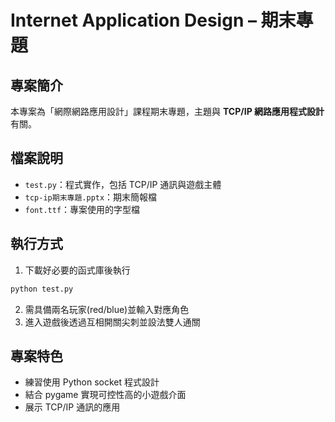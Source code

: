 # Internet Application Design – 期末專題

## 專案簡介
本專案為「網際網路應用設計」課程期末專題，主題與 **TCP/IP 網路應用程式設計** 有關。

## 檔案說明
- `test.py`：程式實作，包括 TCP/IP 通訊與遊戲主體  
- `tcp-ip期末專題.pptx`：期末簡報檔  
- `font.ttf`：專案使用的字型檔  

## 執行方式
1. 下載好必要的函式庫後執行
```bash
python test.py
```
2. 需具備兩名玩家(red/blue)並輸入對應角色  
3. 進入遊戲後透過互相開關尖刺並設法雙人通關

## 專案特色
- 練習使用 Python socket 程式設計
- 結合 pygame 實現可控性高的小遊戲介面
- 展示 TCP/IP 通訊的應用